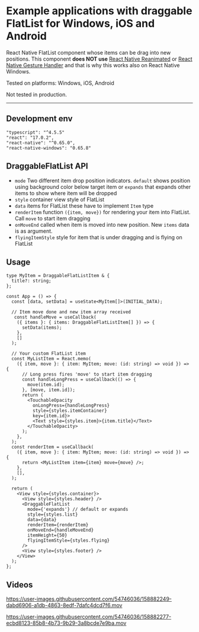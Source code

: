 # Example applications with draggable FlatList for Windows, iOS and Android

React Native FlatList component whose items can be drag into new positions. This component **does NOT use** [React Native Reanimated](https://github.com/software-mansion/react-native-reanimated) or [React Native Gesture Handler](https://github.com/software-mansion/react-native-gesture-handler) and that is why this works also on React Native Windows.

Tested on platforms: Windows, iOS, Android

Not tested in production.

---

## Development env

```
"typescript": "^4.5.5"
"react": "17.0.2",
"react-native": "^0.65.0",
"react-native-windows": "0.65.8"
```

## DraggableFlatList API

- `mode` Two different item drop position indicators. `default` shows position using background color below target item or `expands` that expands other items to show where item will be dropped
- `style` container view style of FlatList
- `data` items for FlatList these have to implement `Item` type
- `renderItem` function `({item, move})` for rendering your item into FlatList. Call `move` to start item dragging
- `onMoveEnd` called when item is moved into new position. New `items` data is as argument.
- `flyingItemStyle` style for item that is under dragging and is flying on FlatList

## Usage

```
type MyItem = DraggableFlatListItem & {
  title?: string;
};

const App = () => {
  const [data, setData] = useState<MyItem[]>(INITIAL_DATA);

  // Item move done and new item array received
   const handleMove = useCallback(
    ({ items }: { items: DraggableFlatListItem[] }) => {
      setData(items);
    },
    []
  );

  // Your custom FlatList item
  const MyListItem = React.memo(
    ({ item, move }: { item: MyItem; move: (id: string) => void }) => {
      // Long press fires 'move' to start item dragging
      const handleLongPress = useCallback(() => {
        move(item.id);
      }, [move, item.id]);
      return (
        <TouchableOpacity
          onLongPress={handleLongPress}
          style={styles.itemContainer}
          key={item.id}>
          <Text style={styles.item}>{item.title}</Text>
        </TouchableOpacity>
      );
    },
  );
  const renderItem = useCallback(
    ({ item, move }: { item: MyItem; move: (id: string) => void }) => {
      return <MyListItem item={item} move={move} />;
    },
    [],
  );

  return (
    <View style={styles.container}>
      <View style={styles.header} />
      <DraggableFlatList
        mode={'expands'} // default or expands
        style={styles.list}
        data={data}
        renderItem={renderItem}
        onMoveEnd={handleMoveEnd}
        itemHeight={50}
        flyingItemStyle={styles.flying}
      />
      <View style={styles.footer} />
    </View>
  );
};

```

## Videos

https://user-images.githubusercontent.com/54746036/158882249-dabd6906-a1db-4863-8edf-7dafc4dcd7f6.mov


https://user-images.githubusercontent.com/54746036/158882277-ecbd8123-85b8-4b73-9b29-3a8bcde7e9ba.mov



